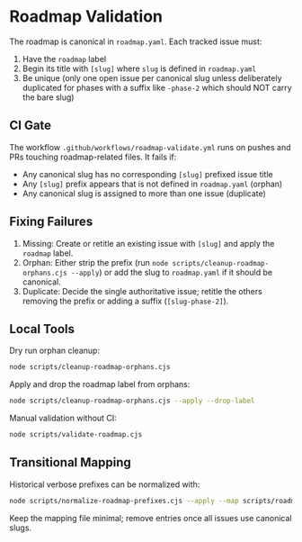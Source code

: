 # Roadmap Validation

The roadmap is canonical in `roadmap.yaml`. Each tracked issue must:

1. Have the `roadmap` label
2. Begin its title with `[slug]` where `slug` is defined in `roadmap.yaml`
3. Be unique (only one open issue per canonical slug unless deliberately duplicated for phases with a suffix like `-phase-2` which should NOT carry the bare slug)

## CI Gate

The workflow `.github/workflows/roadmap-validate.yml` runs on pushes and PRs touching roadmap-related files. It fails if:

- Any canonical slug has no corresponding `[slug]` prefixed issue title
- Any `[slug]` prefix appears that is not defined in `roadmap.yaml` (orphan)
- Any canonical slug is assigned to more than one issue (duplicate)

## Fixing Failures

1. Missing: Create or retitle an existing issue with `[slug]` and apply the `roadmap` label.
2. Orphan: Either strip the prefix (run `node scripts/cleanup-roadmap-orphans.cjs --apply`) or add the slug to `roadmap.yaml` if it should be canonical.
3. Duplicate: Decide the single authoritative issue; retitle the others removing the prefix or adding a suffix (`[slug-phase-2]`).

## Local Tools

Dry run orphan cleanup:

```bash
node scripts/cleanup-roadmap-orphans.cjs
```

Apply and drop the roadmap label from orphans:

```bash
node scripts/cleanup-roadmap-orphans.cjs --apply --drop-label
```

Manual validation without CI:

```bash
node scripts/validate-roadmap.cjs
```

## Transitional Mapping

Historical verbose prefixes can be normalized with:

```bash
node scripts/normalize-roadmap-prefixes.cjs --apply --map scripts/roadmap-slug-map.json
```

Keep the mapping file minimal; remove entries once all issues use canonical slugs.
